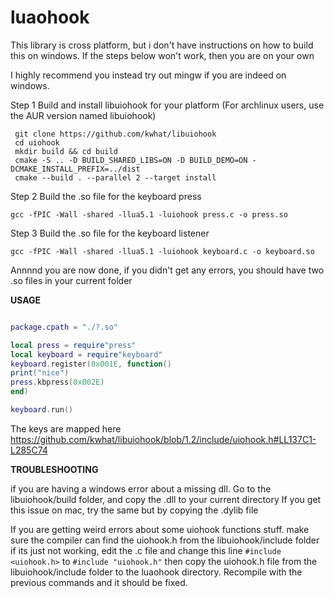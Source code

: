 # luaohook

This library is cross platform, but i don't have instructions on how to build this on windows.
If the steps below won't work, then you are on your own

I highly recommend you instead try out mingw if you are indeed on windows.

Step 1
Build and install libuiohook for your platform (For archlinux users, use the AUR version named libuiohook)

```
 git clone https://github.com/kwhat/libuiohook
 cd uiohook
 mkdir build && cd build
 cmake -S .. -D BUILD_SHARED_LIBS=ON -D BUILD_DEMO=ON -DCMAKE_INSTALL_PREFIX=../dist
 cmake --build . --parallel 2 --target install  
```

Step 2
Build the .so file for the keyboard press

```
gcc -fPIC -Wall -shared -llua5.1 -luiohook press.c -o press.so
```

Step 3
Build the .so file for the keyboard listener

```
gcc -fPIC -Wall -shared -llua5.1 -luiohook keyboard.c -o keyboard.so
```

Annnnd you are now done, if you didn't get any errors, you should have two .so files in your current folder

**USAGE**

```lua

package.cpath = "./?.so"

local press = require"press"
local keyboard = require"keyboard"
keyboard.register(0x001E, function()
print("nice")
press.kbpress(0x002E)
end)

keyboard.run()
```

The keys are mapped here
https://github.com/kwhat/libuiohook/blob/1.2/include/uiohook.h#LL137C1-L285C74


**TROUBLESHOOTING**

if you are having a windows error about a missing dll.
Go to the libuiohook/build folder, and copy the .dll to your current directory
If you get this issue on mac, try the same but by copying the .dylib file

If you are getting weird errors about some uiohook functions stuff. 
make sure the compiler can find the uiohook.h from the libuiohook/include folder
if its just not working, edit the .c file and change this line
`#include <uiohook.h>` to `#include "uiohook.h"` then copy the uiohook.h file
from the libuiohook/include folder to the luaohook directory. Recompile with the
previous commands and it should be fixed.

